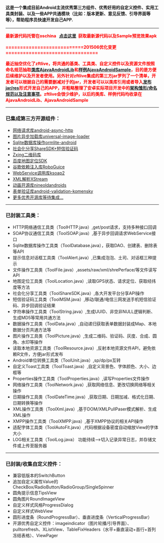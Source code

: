 <h4>
这是一个集成目前Android主流优秀第三方组件、优秀好用的自定义控件、实用工具类封装、以及一些APP共通模块（比如：版本更新、意见反馈、引导界面等等），帮助程序员快速开发自己APP.<br>
</h4>
<hr>
<font color="red">
<b>最新源代码托管在oschina &nbsp; <a href="http://git.oschina.net/zftlive/zftlive" target="_blank">点击这里</a>&nbsp; 获取最新源代码以及Sample预览效果apk<br><br>
===========================201506优化变更================================<br><br>
最近抽空优化了zftlive，将共通的基类、工具类、自定义控件以及资源文件按照命名规范抽取<a href="http://git.oschina.net/zftlive/AjavaAndroidLib" target="_blank">类库AjavaAndroidLib</a>和<a href="http://git.oschina.net/zftlive/AjavaAndroidSample" target="_blank">样例AjavaAndroidSample</a>，目的是方便后续维护以及开发者使用。另外针对zftlive集成的第三方jar罗列了一个清单，开发者可以根据自己的需要删减对于的jar，开发者可以以类库引用或者导入<a href="http://git.oschina.net/zftlive/AjavaAndroidLib/tree/master/doc" target="_blank">发布jar/res</a>形式开发自己的APP，并粗略整理了安卓实际项目开发中的<a href="http://git.oschina.net/zftlive/AjavaAndroidLib/tree/master/doc" target="_blank">架构雏形/命名规范以及注意事项</a>。zftlive会很少维护，以后的类库、样例代码均收录在AjavaAndroidLib、AjavaAndroidSample
<br>
</b>

</font>
<hr>
<h3>已集成第三方开源组件：</h3>
<ul>
	<li><a href="https://github.com/loopj/android-async-http" target="_blank">网络请求库android-async-http</a></li>
	<li><a href="https://github.com/nostra13/Android-Universal-Image-Loader" target="_blank">图片异步加载库universal-image-loader</a></li>
	<li><a href="http://ormlite.com/" target="_blank">Sqlite数据库操作ormlite-android</a></li>
	<li><a href="http://mob.com/" target="_blank">社会化分享ShareSDK+短信验证码</a></li>
	<li><a href="https://github.com/zxing/zxing/" target="_blank">Zxing二维码库</a></li>
	<li><a href="http://developer.baidu.com/map/" target="_blank">百度地图定位SDK</a></li>
	<li><a href="http://code.google.com/p/google-guice/" target="_blank">谷歌依赖注入库RoboGuice</a></li>
	<li><a href="https://github.com/mosabua/ksoap2-android" target="_blank">WebService调用库ksoap2</a></li>
	<li><a href="http://xstream.codehaus.org/" target="_blank">XML解析XStream</a></li>
	<li><a href="https://github.com/JakeWharton/NineOldAndroids" target="_blank">动画开源库nineoldandroids</a></li>
	<li><a href="https://github.com/inmite/android-validation-komensky" target="_blank">表单验证库android-validation-komensky</a></li>
	<li><a href="#" target="_blank">更多优秀开源库等待集成...</a></li>
</ul>

<hr>
<h3>已封装工具类：</h3>
<ul>
	<li>HTTP网络通信工具类（ToolHTTP.java）,get/post请求，支持多种接口回调</li>
	<li>SOAP协议通信工具类（ToolSOAP.java）,基于异步回调请求WebService接口</li>
	<li>Sqlite数据库操作工具类（ToolDatabase.java），获取DAO、创建表、删除表等API</li>
	<li>提示信息对话框工具类（ToolAlert.java）,已集成泡泡、土司、对话框三种提示</li>
	<li>文件操作工具类（ToolFile.java）,assets/raw/xml/shrePerface/等文件读写API</li>
	<li>地图定位工具类（ToolLocation.java）,读取GPS状态、请求定位、获取经纬度等方法</li>
	<li>社会化分享工具类（ToolShareSDK.java）,各大开发平台分享API操作</li>
	<li>短信验证码工具类（ToolMSM.java）,移动/联通/电信三网发送手机短信验证码、异步回调验证结果</li>
	<li>字符串操作工具类（ToolString.java）,生成UUID、非空非NULL逻辑判断、生成MD5等常用共通方法</li>
	<li>数据操作工具类（ToolData.java）,自动递归获取表单数据封装成Map、本地数据分页共通方法等</li>
	<li>图片操作工具类（ToolPicture.java）,生成二维码、验证码、灰度、合成、圆角、水印等操作</li>
	<li>读取本地资源工具类（ToolResource.java）,反射本地资源文件API，避免依赖R文件，方便jar形式发布</li>
	<li>Android单位转换工具类（ToolUnit.java）,sp/dp/px互转</li>
	<li>自定义Toast工具类（ToolToast.java）,自定义背景色、字体颜色、大小、边框等</li>
	<li>Properties操作工具类（ToolProperties.java）,读写Properties文件操作</li>
	<li>网络操作工具类（ToolNetwork.java）,获取网络信息、更改切换网络等相关操作</li>
	<li>日期操作工具类（ToolDateTime.java）,获取日期、日期加减、格式化日期、日期转换等操作</li>
	<li>XML操作工具类（ToolXml.java）,基于DOM/XMLPullPaser模式解析、生成XML操作</li>
	<li>XMPP操作工具类（ToolXMPP.java）,基于XMPP协议的相关API操作</li>
	<li>适配字体工具类（ToolAutoFit.java）,代码根据设备密度自动缩放View的字体大小</li>
	<li>LOG相关工具类（ToolLog.java）  功能待续-->切入记录异常日志，并存储文件或上传至服务器</li>
</ul>

<hr>
<h3>已封装/收集自定义控件：</h3>
<ul>
	<li>兼容低版本的SwitchButton</li>
	<li>追加自定义属性Value的CheckBox/RadioButton/RadioGroup/SingleSpinner</li>
	<li>圆角提示信息TipsView</li>
	<li>圆角图片RoundImageView</li>
	<li>自定义样式风格ProgressDialog</li>
	<li>自定义样式WebView</li>
	<li>圆形进度条（RoundProgressBar）、垂直进度条（VerticalProgressBar）</li>
	<li>开源优秀自定义控件：imageindicator（图片轮播/引导界面）、pulltorefresh、XListView、TableFixHeaders（水平+垂直滚动+首行+首列冻结表格）、ViewPager</li>
</ul>
